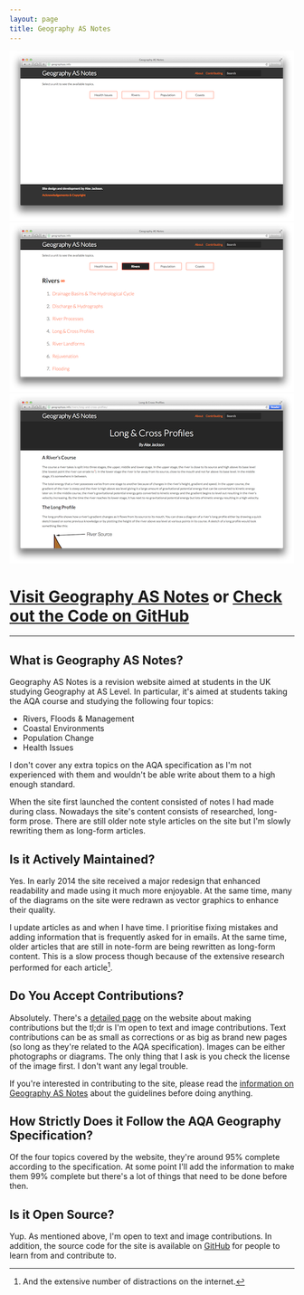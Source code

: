```yaml
---
layout: page
title: Geography AS Notes
---
```


<div id="screenshot-carousel">
	<div class="screenshot first"><div class="sprite-icons-geographyas-icon-256"></div></div>
	<div class="screenshot">
		<img width="503px" height="300px" src="images/geographyas-notes-screenshot-1.png" />
	</div>
	<div class="screenshot">
		<img width="503px" height="300px" src="images/geographyas-notes-screenshot-2.png" />
	</div>
	<div class="screenshot">
		<img width="503px" height="300px" src="images/geographyas-notes-screenshot-3.png" />
	</div>
</div>

<div id="project-header-links" markdown="1">
	<h1><a href="http://geographyas.info">Visit Geography AS Notes</a> or <a href="https://github.com/alexjohnj/geographyas
"> Check out the Code on GitHub</a></h1>
</div>

---

## What is Geography AS Notes?

Geography AS Notes is a revision website aimed at students in the UK studying Geography at AS Level. In particular, it's aimed at students taking the AQA course and studying the following four topics:

- Rivers, Floods & Management
- Coastal Environments
- Population Change
- Health Issues

I don't cover any extra topics on the AQA specification as I'm not experienced with them and wouldn't be able write about them to a high enough standard.

When the site first launched the content consisted of notes I had made during class. Nowadays the site's content consists of researched, long-form prose. There are still older note style articles on the site but I'm slowly rewriting them as long-form articles.

## Is it Actively Maintained?

Yes. In early 2014 the site received a major redesign that enhanced readability and made using it much more enjoyable. At the same time, many of the diagrams on the site were redrawn as vector graphics to enhance their quality.

I update articles as and when I have time. I prioritise fixing mistakes and adding information that is frequently asked for in emails. At the same time, older articles that are still in note-form are being rewritten as long-form content. This is a slow process though because of the extensive research performed for each article[^1].

## Do You Accept Contributions?

Absolutely. There's a [detailed page][contributing-page] on the website about making contributions but the tl;dr is I'm open to text and image contributions. Text contributions can be as small as corrections or as big as brand new pages (so long as they're related to the AQA specification). Images can be either photographs or diagrams. The only thing that I ask is you check the license of the image first. I don't want any legal trouble.

If you're interested in contributing to the site, please read the [information on Geography AS Notes][contributing-page] about the guidelines before doing anything.

[contributing-page]: http://geographyas.info/pages/contributing

## How Strictly Does it Follow the AQA Geography Specification?

Of the four topics covered by the website, they're around 95% complete according to the specification. At some point I'll add the information to make them 99% complete but there's a lot of things that need to be done before then.

## Is it Open Source?

Yup. As mentioned above, I'm open to text and image contributions. In addition, the source code for the site is available on [GitHub][geographyas-notes-github] for people to learn from and contribute to.

[geographyas-notes]: http://geographyas.info/
[geographyas-notes-github]: https://github.com/alexjohnj/geographyas

[^1]: And the extensive number of distractions on the internet.
